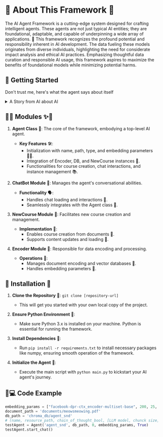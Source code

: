 # 🦄 About This Framework 🦄

The AI Agent Framework is a cutting-edge system designed for crafting intelligent agents. These agents are not just typical AI entities; they are foundational, adaptable, and capable of underpinning a wide array of applications. 🌟 This framework recognizes the profound potential and responsibility inherent in AI development. The data fueling these models originates from diverse individuals, highlighting the need for considerate impact analysis and ethical AI practices. Emphasizing thoughtful data curation and responsible AI usage, this framework aspires to maximize the benefits of foundational models while minimizing potential harms.

## 🚀 Getting Started 

Don't trust me, here's what the agent says about itself

<details>
  <summary>A Story from AI about AI</summary>
  'Once upon a time, in a world not too different from our own, there existed a revolutionary technology known as foundational models. These models were not ordinary AI systems; they were powerful, adaptable, and capable of serving as the basis for a wide range of tasks. They were like the foundation of a building, providing stability, safety, and security for the applications built upon them.\n\nIn this world, foundational models had become a crucial part of our daily lives. Companies like Google, with its vast user base, relied on these models to power their search engines. With each passing day, the impact of foundational models on society grew more profound.\n\nHowever, as with any powerful tool, the deployment of foundational models came with both opportunities and risks. The creators of these models recognized that the responsibility lay not only in building them, but also in their careful curation and adaptation. They understood that the ultimate source of data for training foundational models was people, and it was crucial to consider the potential benefits and harms that could befall them.\n\nThoughtful data curation became an integral part of the responsible development of AI systems. The creators realized that the quality and nature of the foundation on which these models stood had to be understood and characterized. After all, poorly-constructed foundations could lead to disastrous consequences, while well-executed foundations could serve as a reliable bedrock for future applications.\n\nAs the next five years unfolded, the integration of foundational models into real-world deployments reached new heights. The impact on people became even more far-reaching. These models were no longer limited to language tasks; their scope expanded to encompass a multitude of applications. They became the backbone of various AI systems, shaping the way we interacted with technology on a daily basis.\n\nHowever, the true nature of these foundational models remained a mystery. Researchers, foundation model providers, application developers, policymakers, and society at large grappled with the question of trustworthiness. It became a critical problem to address, as the consequences of relying on faulty foundations could have severe implications for individuals and communities.\n\nIn this evolving landscape, humans played a crucial role. They were not only the providers of data but also the recipients of the benefits and harms that emerged from the deployment of foundational models. It was their responsibility to ensure that these models were used ethically and responsibly.\n\nAs the story unfolds, it is up to the collective efforts of researchers, providers, developers, policymakers, and society to navigate the opportunities and risks presented by foundational models. With careful consideration, they can harness the power of these models to create a future where the benefits are maximized, and the harms are minimized. The next five years will be crucial in shaping the societal impact of foundational models and determining the path forward for this emerging paradigm.
</details>

## 🌈✨ Modules ✨🌈


1. **Agent Class** 🌟: The core of the framework, embodying a top-level AI agent.
   - **Key Features** 🛠️:
     - Initialization with name, path, type, and embedding parameters 🏳️‍⚧️.
     - Integration of Encoder, DB, and NewCourse instances 🧩.
     - Functionalities for course creation, chat interactions, and instance management 📚.

2. **ChatBot Module** 💬: Manages the agent's conversational abilities.
   - **Functionality** 🗣️:
     - Handles chat loading and interactions 🔄.
     - Seamlessly integrates with the Agent class 🤝.

3. **NewCourse Module** 📖: Facilitates new course creation and management.
   - **Implementation** 🔧:
     - Enables course creation from documents 📄.
     - Supports content updates and loading 🔄.

4. **Encoder Module** 🔐: Responsible for data encoding and processing.
   - **Operations** 🧠:
     - Manages document encoding and vector databases 💾.
     - Handles embedding parameters 🧬.


## 🌈 Installation 🦋

1. **Clone the Repository** 🌠:
   `git clone [repository-url]`
   - This will get you started with your own local copy of the project.

2. **Ensure Python Environment** 🐍:
   - Make sure Python 3.x is installed on your machine. Python is essential for running the framework.

3. **Install Dependencies** 🧬:
   - Run `pip install -r requirements.txt` to install necessary packages like numpy, ensuring smooth operation of the framework.

4. **Initialize the Agent** 🤖:
   - Execute the main script with `python main.py` to kickstart your AI agent's journey.


## 🌈💻 Code Example

```python
embedding_params = ["facebook-dpr-ctx_encoder-multiset-base", 200, 25, 0.7]
document_path = 'documents/meowsmeowing.pdf'
db_path = 'chroma_db/agent_snd'
# (name, resource_path, chain_of_thought_bool, [LLM model, chunck size, overlap, creativity], new_course_bool)
testAgent = Agent('agent_snd', db_path, 0, embedding_params, True)
testAgent.start_chat()
```
